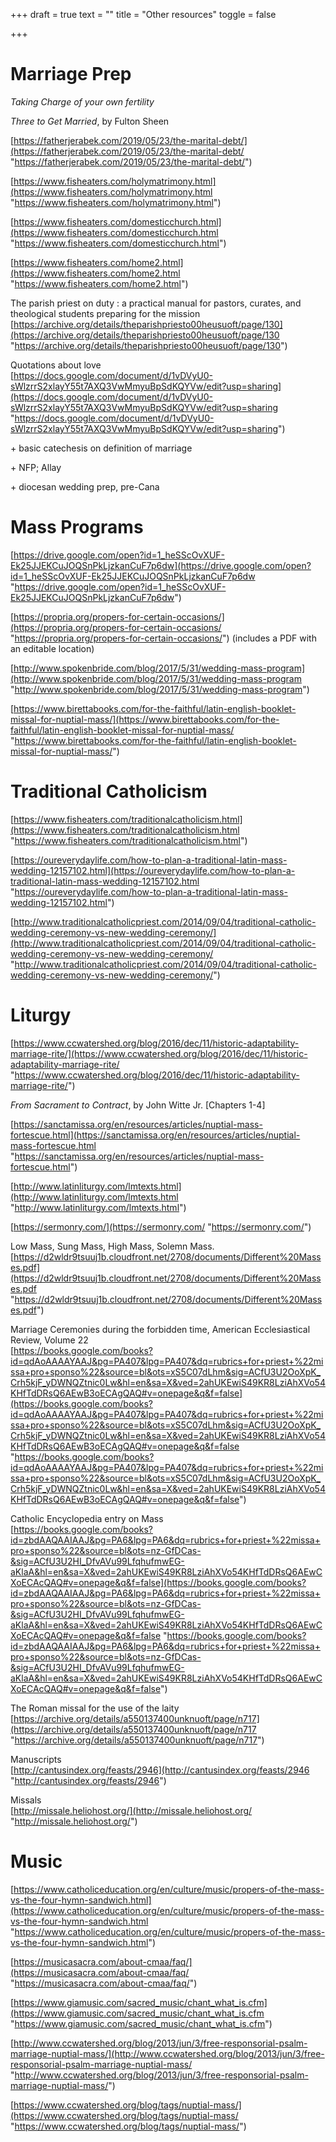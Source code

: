 +++
draft = true
text = ""
title = "Other resources"
toggle = false

+++
# Marriage Prep

_Taking Charge of your own fertility_

_Three to Get Married_, by Fulton Sheen

[https://fatherjerabek.com/2019/05/23/the-marital-debt/](https://fatherjerabek.com/2019/05/23/the-marital-debt/ "https://fatherjerabek.com/2019/05/23/the-marital-debt/")

[https://www.fisheaters.com/holymatrimony.html](https://www.fisheaters.com/holymatrimony.html "https://www.fisheaters.com/holymatrimony.html")

[https://www.fisheaters.com/domesticchurch.html](https://www.fisheaters.com/domesticchurch.html "https://www.fisheaters.com/domesticchurch.html")

[https://www.fisheaters.com/home2.html](https://www.fisheaters.com/home2.html "https://www.fisheaters.com/home2.html")

The parish priest on duty : a practical manual for pastors, curates, and theological students preparing for the mission  
[https://archive.org/details/theparishpriesto00heusuoft/page/130](https://archive.org/details/theparishpriesto00heusuoft/page/130 "https://archive.org/details/theparishpriesto00heusuoft/page/130")

Quotations about love  
[https://docs.google.com/document/d/1vDVyU0-sWlzrrS2xlayY55t7AXQ3VwMmyuBpSdKQYVw/edit?usp=sharing](https://docs.google.com/document/d/1vDVyU0-sWlzrrS2xlayY55t7AXQ3VwMmyuBpSdKQYVw/edit?usp=sharing "https://docs.google.com/document/d/1vDVyU0-sWlzrrS2xlayY55t7AXQ3VwMmyuBpSdKQYVw/edit?usp=sharing")

\+ basic catechesis on definition of marriage

\+ NFP; Allay

\+ diocesan wedding prep, pre-Cana

# Mass Programs

[https://drive.google.com/open?id=1_heSScOvXUF-Ek25JJEKCuJOQSnPkLjzkanCuF7p6dw](https://drive.google.com/open?id=1_heSScOvXUF-Ek25JJEKCuJOQSnPkLjzkanCuF7p6dw "https://drive.google.com/open?id=1_heSScOvXUF-Ek25JJEKCuJOQSnPkLjzkanCuF7p6dw")

[https://propria.org/propers-for-certain-occasions/](https://propria.org/propers-for-certain-occasions/ "https://propria.org/propers-for-certain-occasions/") (includes a PDF with an editable location)

[http://www.spokenbride.com/blog/2017/5/31/wedding-mass-program](http://www.spokenbride.com/blog/2017/5/31/wedding-mass-program "http://www.spokenbride.com/blog/2017/5/31/wedding-mass-program")

[https://www.birettabooks.com/for-the-faithful/latin-english-booklet-missal-for-nuptial-mass/](https://www.birettabooks.com/for-the-faithful/latin-english-booklet-missal-for-nuptial-mass/ "https://www.birettabooks.com/for-the-faithful/latin-english-booklet-missal-for-nuptial-mass/")

# Traditional Catholicism

[https://www.fisheaters.com/traditionalcatholicism.html](https://www.fisheaters.com/traditionalcatholicism.html "https://www.fisheaters.com/traditionalcatholicism.html")

[https://oureverydaylife.com/how-to-plan-a-traditional-latin-mass-wedding-12157102.html](https://oureverydaylife.com/how-to-plan-a-traditional-latin-mass-wedding-12157102.html "https://oureverydaylife.com/how-to-plan-a-traditional-latin-mass-wedding-12157102.html")

[http://www.traditionalcatholicpriest.com/2014/09/04/traditional-catholic-wedding-ceremony-vs-new-wedding-ceremony/](http://www.traditionalcatholicpriest.com/2014/09/04/traditional-catholic-wedding-ceremony-vs-new-wedding-ceremony/ "http://www.traditionalcatholicpriest.com/2014/09/04/traditional-catholic-wedding-ceremony-vs-new-wedding-ceremony/")

# Liturgy

[https://www.ccwatershed.org/blog/2016/dec/11/historic-adaptability-marriage-rite/](https://www.ccwatershed.org/blog/2016/dec/11/historic-adaptability-marriage-rite/ "https://www.ccwatershed.org/blog/2016/dec/11/historic-adaptability-marriage-rite/")

_From Sacrament to Contract_, by John Witte Jr. \[Chapters 1-4\]

[https://sanctamissa.org/en/resources/articles/nuptial-mass-fortescue.html](https://sanctamissa.org/en/resources/articles/nuptial-mass-fortescue.html "https://sanctamissa.org/en/resources/articles/nuptial-mass-fortescue.html")

[http://www.latinliturgy.com/lmtexts.html](http://www.latinliturgy.com/lmtexts.html "http://www.latinliturgy.com/lmtexts.html")

[https://sermonry.com/](https://sermonry.com/ "https://sermonry.com/")

Low Mass, Sung Mass, High Mass, Solemn Mass.  
[https://d2wldr9tsuuj1b.cloudfront.net/2708/documents/Different%20Masses.pdf](https://d2wldr9tsuuj1b.cloudfront.net/2708/documents/Different%20Masses.pdf "https://d2wldr9tsuuj1b.cloudfront.net/2708/documents/Different%20Masses.pdf")

Marriage Ceremonies during the forbidden time, American Ecclesiastical Review, Volume 22  
[https://books.google.com/books?id=qdAoAAAAYAAJ&pg=PA407&lpg=PA407&dq=rubrics+for+priest+%22missa+pro+sponso%22&source=bl&ots=xS5C07dLhm&sig=ACfU3U2OoXpK_Crh5kjF_yDWNQZtnic0Lw&hl=en&sa=X&ved=2ahUKEwiS49KR8LziAhXVo54KHfTdDRsQ6AEwB3oECAgQAQ#v=onepage&q&f=false](https://books.google.com/books?id=qdAoAAAAYAAJ&pg=PA407&lpg=PA407&dq=rubrics+for+priest+%22missa+pro+sponso%22&source=bl&ots=xS5C07dLhm&sig=ACfU3U2OoXpK_Crh5kjF_yDWNQZtnic0Lw&hl=en&sa=X&ved=2ahUKEwiS49KR8LziAhXVo54KHfTdDRsQ6AEwB3oECAgQAQ#v=onepage&q&f=false "https://books.google.com/books?id=qdAoAAAAYAAJ&pg=PA407&lpg=PA407&dq=rubrics+for+priest+%22missa+pro+sponso%22&source=bl&ots=xS5C07dLhm&sig=ACfU3U2OoXpK_Crh5kjF_yDWNQZtnic0Lw&hl=en&sa=X&ved=2ahUKEwiS49KR8LziAhXVo54KHfTdDRsQ6AEwB3oECAgQAQ#v=onepage&q&f=false")

Catholic Encyclopedia entry on Mass  
[https://books.google.com/books?id=zbdAAQAAIAAJ&pg=PA6&lpg=PA6&dq=rubrics+for+priest+%22missa+pro+sponso%22&source=bl&ots=nz-GfDCas-&sig=ACfU3U2HI_DfvAVu99LfqhufmwEG-aKlaA&hl=en&sa=X&ved=2ahUKEwiS49KR8LziAhXVo54KHfTdDRsQ6AEwCXoECAcQAQ#v=onepage&q&f=false](https://books.google.com/books?id=zbdAAQAAIAAJ&pg=PA6&lpg=PA6&dq=rubrics+for+priest+%22missa+pro+sponso%22&source=bl&ots=nz-GfDCas-&sig=ACfU3U2HI_DfvAVu99LfqhufmwEG-aKlaA&hl=en&sa=X&ved=2ahUKEwiS49KR8LziAhXVo54KHfTdDRsQ6AEwCXoECAcQAQ#v=onepage&q&f=false "https://books.google.com/books?id=zbdAAQAAIAAJ&pg=PA6&lpg=PA6&dq=rubrics+for+priest+%22missa+pro+sponso%22&source=bl&ots=nz-GfDCas-&sig=ACfU3U2HI_DfvAVu99LfqhufmwEG-aKlaA&hl=en&sa=X&ved=2ahUKEwiS49KR8LziAhXVo54KHfTdDRsQ6AEwCXoECAcQAQ#v=onepage&q&f=false")

The Roman missal for the use of the laity [https://archive.org/details/a550137400unknuoft/page/n717](https://archive.org/details/a550137400unknuoft/page/n717 "https://archive.org/details/a550137400unknuoft/page/n717")

Manuscripts  
[http://cantusindex.org/feasts/2946](http://cantusindex.org/feasts/2946 "http://cantusindex.org/feasts/2946")

Missals  
[http://missale.heliohost.org/](http://missale.heliohost.org/ "http://missale.heliohost.org/")

# Music

[https://www.catholiceducation.org/en/culture/music/propers-of-the-mass-vs-the-four-hymn-sandwich.html](https://www.catholiceducation.org/en/culture/music/propers-of-the-mass-vs-the-four-hymn-sandwich.html "https://www.catholiceducation.org/en/culture/music/propers-of-the-mass-vs-the-four-hymn-sandwich.html")

[https://musicasacra.com/about-cmaa/faq/](https://musicasacra.com/about-cmaa/faq/ "https://musicasacra.com/about-cmaa/faq/")

[https://www.giamusic.com/sacred_music/chant_what_is.cfm](https://www.giamusic.com/sacred_music/chant_what_is.cfm "https://www.giamusic.com/sacred_music/chant_what_is.cfm")

[http://www.ccwatershed.org/blog/2013/jun/3/free-responsorial-psalm-marriage-nuptial-mass/](http://www.ccwatershed.org/blog/2013/jun/3/free-responsorial-psalm-marriage-nuptial-mass/ "http://www.ccwatershed.org/blog/2013/jun/3/free-responsorial-psalm-marriage-nuptial-mass/")

[https://www.ccwatershed.org/blog/tags/nuptial-mass/](https://www.ccwatershed.org/blog/tags/nuptial-mass/ "https://www.ccwatershed.org/blog/tags/nuptial-mass/")
